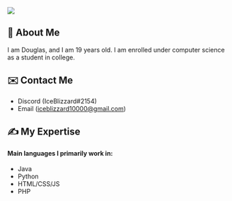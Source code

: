 ![](https://videohive.img.customer.envatousercontent.com/files/194060035/IB_590x332.jpg?auto=compress%2Cformat&fit=crop&crop=top&max-h=8000&max-w=590&s=c0e4cfc01e6e096cf9f5ee54cad93858)

## 👋 About Me
I am Douglas, and I am 19 years old. I am enrolled under computer science as a student in college. 

## ✉️ Contact Me
* Discord (IceBlizzard#2154)
* Email (iceblizzard10000@gmail.com) 

## ✍️ My Expertise 
#### Main languages I primarily work in:
* Java
* Python
* HTML/CSS/JS
* PHP




